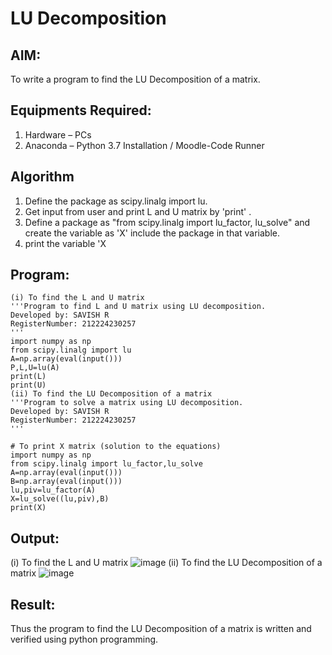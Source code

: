 # LU Decomposition 

## AIM:
To write a program to find the LU Decomposition of a matrix.

## Equipments Required:
1. Hardware – PCs
2. Anaconda – Python 3.7 Installation / Moodle-Code Runner

## Algorithm
1. Define the package as scipy.linalg import lu.
2. Get input from user and print L and U matrix by 'print' .
3. Define a package as "from scipy.linalg import lu_factor, lu_solve" and create the variable as 'X' include the package in that variable.
4. print the variable 'X



## Program:
```
(i) To find the L and U matrix
'''Program to find L and U matrix using LU decomposition.
Developed by: SAVISH R
RegisterNumber: 212224230257
'''
import numpy as np
from scipy.linalg import lu
A=np.array(eval(input()))
P,L,U=lu(A)
print(L)
print(U)
(ii) To find the LU Decomposition of a matrix
'''Program to solve a matrix using LU decomposition.
Developed by: SAVISH R
RegisterNumber: 212224230257
'''

# To print X matrix (solution to the equations)
import numpy as np
from scipy.linalg import lu_factor,lu_solve
A=np.array(eval(input()))
B=np.array(eval(input()))
lu,piv=lu_factor(A)
X=lu_solve((lu,piv),B)
print(X)
```
## Output:
(i) To find the L and U matrix
![image](https://github.com/user-attachments/assets/82f5e7f2-8dd8-4fb9-8d6d-5cd2639f6068)
(ii) To find the LU Decomposition of a matrix
![image](https://github.com/user-attachments/assets/7a1646d8-0ad7-417b-8fea-9ddfa271529c)



## Result:
Thus the program to find the LU Decomposition of a matrix is written and verified using python programming.

